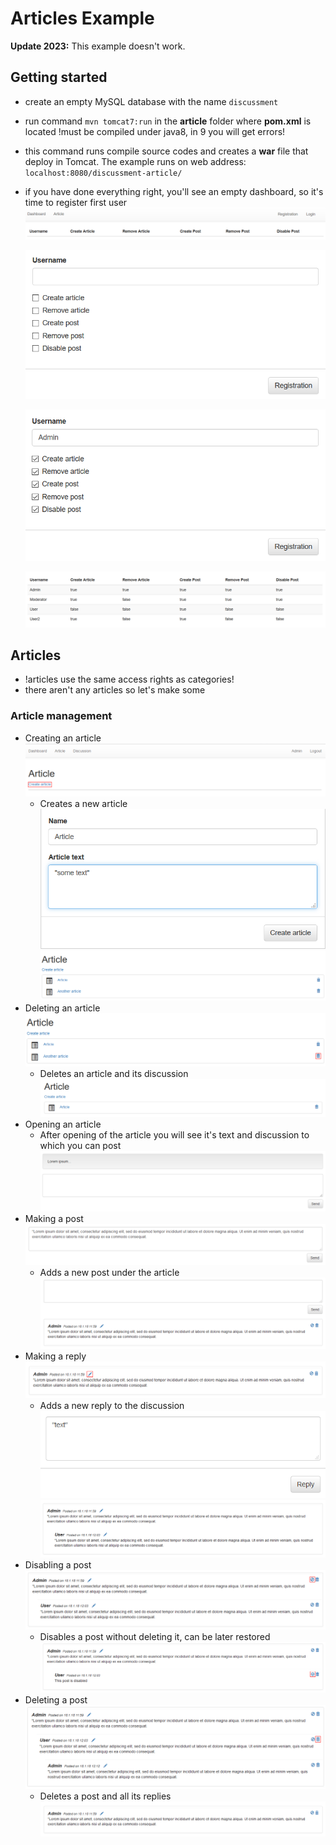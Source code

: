 # Articles Example

**Update 2023:** This example doesn't work.

## Getting started
 - create an empty MySQL database with the name `discussment`

 - run command `mvn tomcat7:run` in the __article__ folder where __pom.xml__ is located
   !must be compiled under java8, in 9 you will get errors!

 - this command runs compile source codes and creates a __war__ file that deploy in Tomcat. The example runs on web address: `localhost:8080/discussment-article/`

 - if you have done everything right, you'll see an empty dashboard, so it's time to register first user
    ![Empty dashboard](./docs/images/dashboard-empty.png)
       
    ![Registration](./docs/images/registration.png) 
       
    ![Admin permissions](./docs/images/reg-admin.png)
       
    ![Some users added](./docs/images/dashboard.png)
    
## Articles
 - !articles use the same access rights as categories!
 - there aren't any articles so let's make some
### Article management
 - Creating an article
   ![Creating of article](./docs/images/article-page-hl-create.png)
   - Creates a new article
     ![Adding the article](./docs/images/article-new.png) 
     ![Article added](./docs/images/article-list.png)
 - Deleting an article
   ![Deleting an article](./docs/images/article-list-dl-hl.png)
   - Deletes an article and its discussion
     ![Article deleted](./docs/images/article-deleted.png)
 - Opening an article
   - After opening of the article you will see it's text and discussion to which you can post
     ![Article opened](./docs/images/article-text.png)
 - Making a post 
   ![Adding a post](./docs/images/post-new.png)
   - Adds a new post under the article
     ![Post added](./docs/images/post-done.png)
 - Making a reply 
   ![Adding a reply](./docs/images/post-hl-reply.png)
   - Adds a new reply to the discussion
     ![Reply form](./docs/images/post-new-reply.png)
     ![Reply done](./docs/images/post-reply.png)
 - Disabling a post 
   ![Disabling a post](./docs/images/post-hl-disable.png)
   - Disables a post without deleting it, can be later restored
     ![Post disabled](./docs/images/post-hl-enable.png)
 - Deleting a post
  ![Deleting a post](./docs/images/post-hl-delete.png)
   - Deletes a post and all its replies 
     ![Post deleted](./docs/images/post-deleted.png)